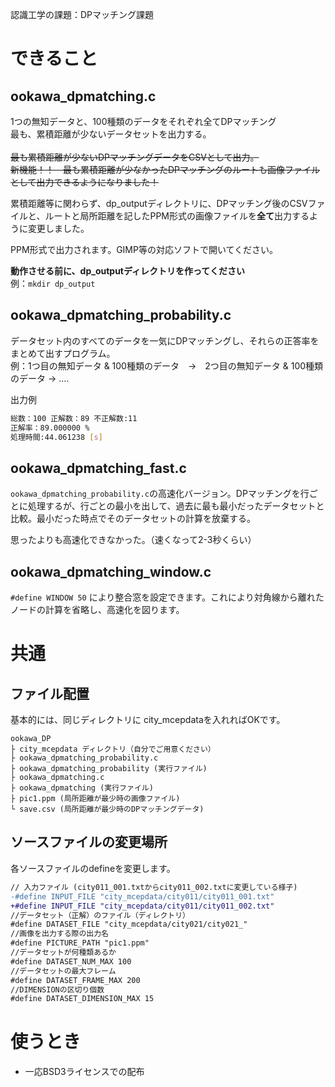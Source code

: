 <!---
  SPDX-FileCopyrightText: 2024 Toki Makabe <s23c1130sm@s.chibakoudai.jp>
  SPDX-License-Identifier:BSD-3-Clause
--->

認識工学の課題：DPマッチング課題

# できること
## ookawa_dpmatching.c
1つの無知データと、100種類のデータをそれぞれ全てDPマッチング<BR>
最も、累積距離が少ないデータセットを出力する。<BR>
<BR>
~~最も累積距離が少ないDPマッチングデータをCSVとして出力。~~<BR>
~~新機能！！　最も累積距離が少なかったDPマッチングのルートも画像ファイルとして出力できるようになりました！<BR>~~

累積距離等に関わらず、dp_outputディレクトリに、DPマッチング後のCSVファイルと、ルートと局所距離を記したPPM形式の画像ファイルを**全て**出力するように変更しました。

PPM形式で出力されます。GIMP等の対応ソフトで開いてください。<BR>

**動作させる前に、dp_outputディレクトリを作ってください**<BR>
例：```mkdir dp_output```



## ookawa_dpmatching_probability.c
データセット内のすべてのデータを一気にDPマッチングし、それらの正答率をまとめて出すプログラム。<BR>
例：1つ目の無知データ & 100種類のデータ　→　2つ目の無知データ & 100種類のデータ → ....<BR>

出力例
```bash
総数：100 正解数：89 不正解数:11
正解率：89.000000 %
処理時間:44.061238 [s]
```

## ookawa_dpmatching_fast.c
```ookawa_dpmatching_probability.c```の高速化バージョン。DPマッチングを行ごとに処理するが、行ごとの最小を出して、過去に最も最小だったデータセットと比較。最小だった時点でそのデータセットの計算を放棄する。

思ったよりも高速化できなかった。（速くなって2-3秒くらい）

## ookawa_dpmatching_window.c
```#define WINDOW 50```
により整合窓を設定できます。これにより対角線から離れたノードの計算を省略し、高速化を図ります。

# 共通
## ファイル配置
基本的には、同じディレクトリに city_mcepdataを入れればOKです。

```
ookawa_DP
├ city_mcepdata ディレクトリ（自分でご用意ください）
├ ookawa_dpmatching_probability.c
├ ookawa_dpmatching_probability (実行ファイル)
├ ookawa_dpmatching.c
├ ookawa_dpmatching (実行ファイル)
├ pic1.ppm (局所距離が最少時の画像ファイル)
└ save.csv (局所距離が最少時のDPマッチングデータ)
```

## ソースファイルの変更場所
各ソースファイルのdefineを変更します。
```diff
// 入力ファイル (city011_001.txtからcity011_002.txtに変更している様子)
-#define INPUT_FILE "city_mcepdata/city011/city011_001.txt"
+#define INPUT_FILE "city_mcepdata/city011/city011_002.txt"
//データセット（正解）のファイル（ディレクトリ）
#define DATASET_FILE "city_mcepdata/city021/city021_"
//画像を出力する際の出力名
#define PICTURE_PATH "pic1.ppm"
//データセットが何種類あるか
#define DATASET_NUM_MAX 100
//データセットの最大フレーム
#define DATASET_FRAME_MAX 200
//DIMENSIONの区切り個数
#define DATASET_DIMENSION_MAX 15
```

# 使うとき
- 一応BSD3ライセンスでの配布
